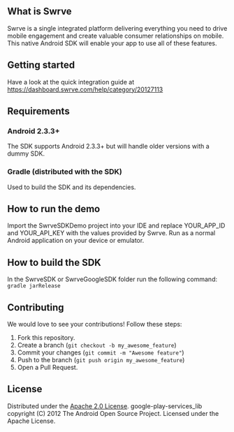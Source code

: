 What is Swrve
-------------
Swrve is a single integrated platform delivering everything you need to drive mobile engagement and create valuable consumer relationships on mobile.
This native Android SDK will enable your app to use all of these features.

Getting started
---------------
Have a look at the quick integration guide at https://dashboard.swrve.com/help/category/20127113

Requirements
------------
### Android 2.3.3+
The SDK supports Android 2.3.3+ but will handle older versions with a dummy SDK.

### Gradle (distributed with the SDK)
Used to build the SDK and its dependencies.

How to run the demo
-------------------
Import the SwrveSDKDemo project into your IDE and replace YOUR_APP_ID and YOUR_API_KEY with the values provided by Swrve. Run as a normal Android application on your device or emulator.

How to build the SDK
--------------------
In the SwrveSDK or SwrveGoogleSDK folder run the following command:
`gradle jarRelease`

Contributing
------------
We would love to see your contributions! Follow these steps:

1. Fork this repository.
2. Create a branch (`git checkout -b my_awesome_feature`)
3. Commit your changes (`git commit -m "Awesome feature"`)
4. Push to the branch (`git push origin my_awesome_feature`)
5. Open a Pull Request.

License
-------
Distributed under the [Apache 2.0 License](LICENSE).
google-play-services_lib copyright (C) 2012 The Android Open Source Project. Licensed under the Apache License.